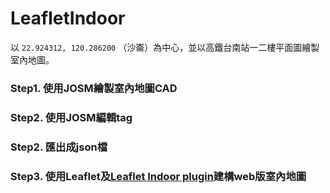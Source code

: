 # LeafletIndoor
以 `22.924312, 120.286200` （沙崙）為中心，並以高鐵台南站一二樓平面圖繪製室內地圖。
### Step1. 使用JOSM繪製室內地圖CAD
### Step2. 使用JOSM編輯tag
### Step2. 匯出成json檔
### Step3. 使用Leaflet及[Leaflet Indoor plugin](https://github.com/cbaines/leaflet-indoor)建構web版室內地圖
